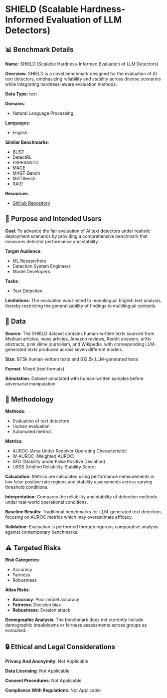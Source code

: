 # SHIELD (Scalable Hardness-Informed Evaluation of LLM Detectors)

## 📊 Benchmark Details

**Name**: SHIELD (Scalable Hardness-Informed Evaluation of LLM Detectors)

**Overview**: SHIELD is a novel benchmark designed for the evaluation of AI text detectors, emphasizing reliability and stability across diverse scenarios while integrating hardness-aware evaluation methods.

**Data Type**: text

**Domains**:
- Natural Language Processing

**Languages**:
- English

**Similar Benchmarks**:
- BUST
- DetectRL
- ESPERANTO
- MAGE
- M4GT-Bench
- MGTBench
- RAID

**Resources**:
- [GitHub Repository](https://github.com/navid-aub/SHIELD-Benchmark)

## 🎯 Purpose and Intended Users

**Goal**: To advance the fair evaluation of AI text detectors under realistic deployment scenarios by providing a comprehensive benchmark that measures detector performance and stability.

**Target Audience**:
- ML Researchers
- Detection System Engineers
- Model Developers

**Tasks**:
- Text Detection

**Limitations**: The evaluation was limited to monolingual English text analysis, thereby restricting the generalizability of findings to multilingual contexts.

## 💾 Data

**Source**: The SHIELD dataset contains human-written texts sourced from Medium articles, news articles, Amazon reviews, Reddit answers, arXiv abstracts, pink slime journalism, and Wikipedia, with corresponding LLM-generated texts produced across seven different models.

**Size**: 87.5k human-written texts and 612.5k LLM-generated texts

**Format**: Mixed (text formats)

**Annotation**: Dataset annotated with human-written samples before adversarial manipulation.

## 🔬 Methodology

**Methods**:
- Evaluation of text detectors
- Human evaluation
- Automated metrics

**Metrics**:
- AUROC (Area Under Receiver Operating Characteristic)
- W-AUROC (Weighted AUROC)
- SFD (Stability under False Positive Deviation)
- URSS (Unified Reliability-Stability Score)

**Calculation**: Metrics are calculated using performance measurements in low false positive rate regions and stability assessments across varying threshold conditions.

**Interpretation**: Compares the reliability and stability of detection methods under real-world operational conditions.

**Baseline Results**: Traditional benchmarks for LLM-generated text detection, focusing on AUROC metrics which may overestimate efficacy.

**Validation**: Evaluation is performed through rigorous comparative analysis against contemporary benchmarks.

## ⚠️ Targeted Risks

**Risk Categories**:
- Accuracy
- Fairness
- Robustness

**Atlas Risks**:
- **Accuracy**: Poor model accuracy
- **Fairness**: Decision bias
- **Robustness**: Evasion attack

**Demographic Analysis**: The benchmark does not currently include demographic breakdowns or fairness assessments across groups as evaluated.

## 🔒 Ethical and Legal Considerations

**Privacy And Anonymity**: Not Applicable

**Data Licensing**: Not Applicable

**Consent Procedures**: Not Applicable

**Compliance With Regulations**: Not Applicable
